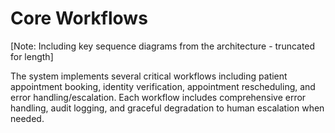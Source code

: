 # Core Workflows

[Note: Including key sequence diagrams from the architecture - truncated for length]

The system implements several critical workflows including patient appointment booking, identity verification, appointment rescheduling, and error handling/escalation. Each workflow includes comprehensive error handling, audit logging, and graceful degradation to human escalation when needed.
